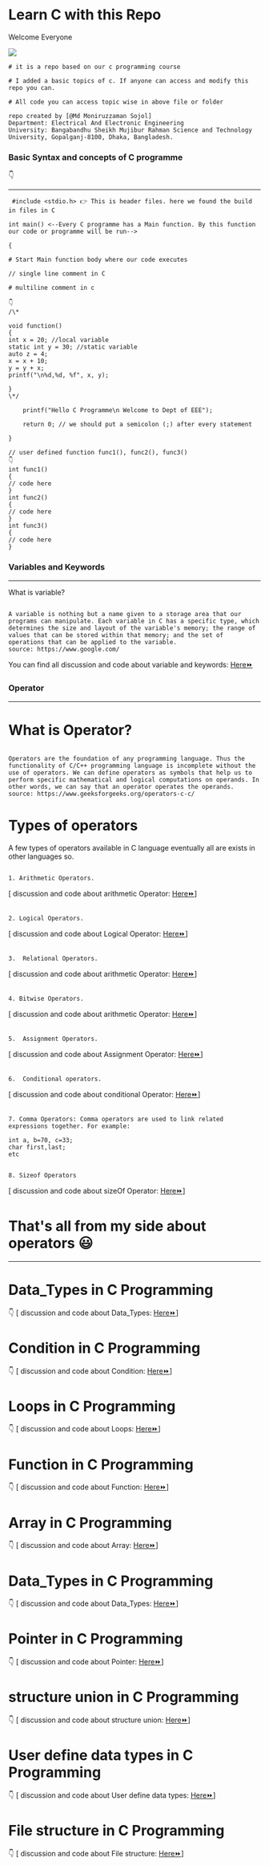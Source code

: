 # Learn C with this Repo

 Welcome Everyone

![](https://i.ibb.co/T8LGPp0/17288-c-programming-animation.gif)

```
# it is a repo based on our c programming course

# I added a basic topics of c. If anyone can access and modify this repo you can.

# All code you can access topic wise in above file or folder

repo created by [@Md Moniruzzaman Sojol]
Department: Electrical And Electronic Engineering
University: Bangabandhu Sheikh Mujibur Rahman Science and Technology University, Gopalganj-8100, Dhaka, Bangladesh.

```

<h3>Basic Syntax and concepts of C programme</h3>
👇
<hr/>
 
 
```
 #include <stdio.h> 👉 This is header files. here we found the build in files in C

int main() <--Every C programme has a Main function. By this function our code or programme will be run-->

{

# Start Main function body where our code executes

// single line comment in C

# multiline comment in c

👇
/\*

void function()
{
int x = 20; //local variable
static int y = 30; //static variable
auto z = 4;
x = x + 10;
y = y + x;
printf("\n%d,%d, %f", x, y);

}
\*/

    printf("Hello C Programme\n Welcome to Dept of EEE");

    return 0; // we should put a semicolon (;) after every statement

}

// user defined function func1(), func2(), func3()
👇
int func1()
{
// code here
}
int func2()
{
// code here
}
int func3()
{
// code here
}

```
<h3>Variables and Keywords</h3>
<hr/>

What is variable?

```

A variable is nothing but a name given to a storage area that our programs can manipulate. Each variable in C has a specific type, which determines the size and layout of the variable's memory; the range of values that can be stored within that memory; and the set of operations that can be applied to the variable.
source: https://www.google.com/

```
<p>You can find all discussion and code about variable and keywords: <a href="https://github.com/sojol4242/c_academic/tree/sojol/variable%20and%20keyword"> Here⏩ <a/><p/>


<h3>Operator</h3>
<hr/>

# What is Operator?

```

Operators are the foundation of any programming language. Thus the functionality of C/C++ programming language is incomplete without the use of operators. We can define operators as symbols that help us to perform specific mathematical and logical computations on operands. In other words, we can say that an operator operates the operands.
source: https://www.geeksforgeeks.org/operators-c-c/

```
# Types of operators
A few types of operators available in C language eventually all are exists in other languages so.
```

1. Arithmetic Operators.

```
 [ discussion and code about arithmetic Operator: <a href="https://github.com/sojol4242/c_academic/blob/sojol/operators/arithmetic_operator.c"> Here⏩</a>]

```

2. Logical Operators.

```
[ discussion and code about Logical Operator: <a href="https://github.com/sojol4242/c_academic/blob/sojol/operators/logical_operator.c"> Here⏩</a>]




```

3.  Relational Operators.

```
[ discussion and code about arithmetic Operator: <a href="https://github.com/sojol4242/c_academic/blob/sojol/operators/relational_operator.c"> Here⏩</a>]

```

4. Bitwise Operators.

```
[ discussion and code about arithmetic Operator: <a href="https://github.com/sojol4242/c_academic/blob/sojol/operators/bitwise_operator.c"> Here⏩</a>]


```

5.  Assignment Operators.

```
[ discussion and code about Assignment Operator: <a href="https://github.com/sojol4242/c_academic/blob/sojol/operators/assignment_operator.c"> Here⏩</a>]
```

6.  Conditional operators.

```
[ discussion and code about conditional Operator: <a href="https://github.com/sojol4242/c_academic/blob/sojol/operators/conditinal_operators.c"> Here⏩</a>]



```

7. Comma Operators: Comma operators are used to link related expressions together. For example:

int a, b=70, c=33;
char first,last;
etc

```

```

8. Sizeof Operators

```
[ discussion and code about sizeOf Operator: <a href="https://github.com/sojol4242/c_academic/blob/sojol/operators/sizeOf.c"> Here⏩</a>]

# That's all from my side about operators 😃

<hr/>

# Data_Types in C Programming
👇
[ discussion and code about Data_Types: <a href="https://github.com/sojol4242/c_academic/blob/sojol/data_types.c"> Here⏩</a>]

 <!--condition-->
 # Condition in C Programming
👇
[ discussion and code about Condition: <a href="https://github.com/sojol4242/c_academic/blob/sojol/Condition"> Here⏩</a>]
<!-- loop -->
# Loops in C Programming
👇
[ discussion and code about Loops: <a href="https://github.com/sojol4242/c_academic/blob/sojol/data_types.c"> Here⏩</a>]
<!-- function -->
# Function in C Programming
👇
[ discussion and code about Function: <a href="https://github.com/sojol4242/c_academic/blob/sojol/data_types.c"> Here⏩</a>]
<!-- array -->
# Array in C Programming
👇
[ discussion and code about Array: <a href="https://github.com/sojol4242/c_academic/blob/sojol/data_types.c"> Here⏩</a>]
<!-- string -->
# Data_Types in C Programming
👇
[ discussion and code about Data_Types: <a href="https://github.com/sojol4242/c_academic/blob/sojol/data_types.c"> Here⏩</a>]
<!-- pointer -->
# Pointer in C Programming
👇
[ discussion and code about Pointer: <a href="https://github.com/sojol4242/c_academic/blob/sojol/data_types.c"> Here⏩</a>]
<!-- structure union -->
# structure union in C Programming
👇
[ discussion and code about structure union: <a href="https://github.com/sojol4242/c_academic/blob/sojol/data_types.c"> Here⏩</a>]
<!-- user define data types -->
# User define data types in C Programming
👇
[ discussion and code about User define data types: <a href="https://github.com/sojol4242/c_academic/blob/sojol/data_types.c"> Here⏩</a>]
<!-- file structure -->
# File structure in C Programming
👇
[ discussion and code about File structure: <a href="https://github.com/sojol4242/c_academic/blob/sojol/data_types.c"> Here⏩</a>]
```
